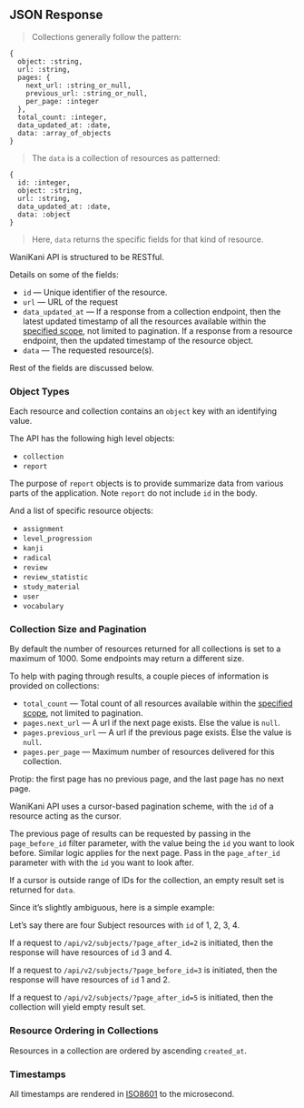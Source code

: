 ## JSON Response

> Collections generally follow the pattern:

```
{
  object: :string,
  url: :string,
  pages: {
    next_url: :string_or_null,
    previous_url: :string_or_null,
    per_page: :integer
  },
  total_count: :integer,
  data_updated_at: :date,
  data: :array_of_objects
}
```

> The `data` is a collection of resources as patterned:

```
{
  id: :integer,
  object: :string,
  url: :string,
  data_updated_at: :date,
  data: :object
}
```

> Here, `data` returns the specific fields for that kind of resource.

WaniKani API is structured to be RESTful.

Details on some of the fields:

* `id` — Unique identifier of the resource.
* `url` — URL of the request
* `data_updated_at` — If a response from a collection endpoint, then the latest updated timestamp of all the resources available within the [specified scope](#filters), not limited to pagination. If a response from a resource endpoint, then the updated timestamp of the resource object.
* `data` — The requested resource(s).

Rest of the fields are discussed below.

### Object Types

Each resource and collection contains an `object` key with an identifying value.

The API has the following high level objects:

* `collection`
* `report`

The purpose of `report` objects is to provide summarize data from various parts of the application. Note `report` do not include `id` in the body.

And a list of specific resource objects:

* `assignment`
* `level_progression`
* `kanji`
* `radical`
* `review`
* `review_statistic`
* `study_material`
* `user`
* `vocabulary`

### Collection Size and Pagination

By default the number of resources returned for all collections is set to a maximum of 1000. Some endpoints may return a different size.

To help with paging through results, a couple pieces of information is provided on collections:

* `total_count` — Total count of all resources available within the [specified scope](#filters), not limited to pagination.
* `pages.next_url` — A url if the next page exists. Else the value is `null`.
* `pages.previous_url` — A url if the previous page exists. Else the value is `null`.
* `pages.per_page` — Maximum number of resources delivered for this collection.

<aside class="notice">
Protip: the first page has no previous page, and the last page has no next page.
</aside>

WaniKani API uses a cursor-based pagination scheme, with the `id` of a resource acting as the cursor.

The previous page of results can be requested by passing in the `page_before_id` filter parameter, with the value being the `id` you want to look before. Similar logic applies for the next page. Pass in the `page_after_id` parameter with with the `id` you want to look after.

If a cursor is outside range of IDs for the collection, an empty result set is returned for `data`.

Since it’s slightly ambiguous, here is a simple example:

Let’s say there are four Subject resources with `id` of 1, 2, 3, 4.

If a request to `/api/v2/subjects/?page_after_id=2` is initiated, then the response will have resources of `id` 3 and 4.

If a request to `/api/v2/subjects/?page_before_id=3` is initiated, then the response will have resources of `id` 1 and 2.

If a request to `/api/v2/subjects/?page_after_id=5` is initiated, then the collection will yield empty result set.

### Resource Ordering in Collections

Resources in a collection are ordered by ascending `created_at`.

### Timestamps

All timestamps are rendered in [ISO8601](https://xkcd.com/1179/) to the microsecond.
